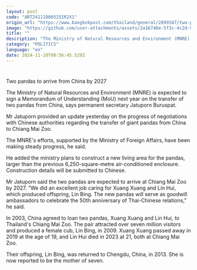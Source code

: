 ```yaml
---
layout: post
code: "ART24111000525IR2X1"
origin_url: "https://www.bangkokpost.com/thailand/general/2899347/two-pandas-to-arrive-from-china-by-2027"
image: "https://github.com/user-attachments/assets/2a16748e-5f3c-4c2d-9192-65ae6ce2e689"
title: ""
description: "The Ministry of Natural Resources and Environment (MNRE) is expected to sign a Memorandum of Understanding (MoU) next year on the transfer of two pandas from China, says permanent secretary Jatuporn Buruspat."
category: "POLITICS"
language: "en"
date: 2024-11-10T00:56:45.529Z
---
```


# 

Two pandas to arrive from China by 2027

The Ministry of Natural Resources and Environment (MNRE) is expected to sign a Memorandum of Understanding (MoU) next year on the transfer of two pandas from China, says permanent secretary Jatuporn Buruspat.

Mr Jatuporn provided an update yesterday on the progress of negotiations with Chinese authorities regarding the transfer of giant pandas from China to Chiang Mai Zoo.

The MNRE's efforts, supported by the Ministry of Foreign Affairs, have been making steady progress, he said.

He added the ministry plans to construct a new living area for the pandas, larger than the previous 6,250-square-metre air-conditioned enclosure. Construction details will be submitted to Chinese.

Mr Jatuporn said the two pandas are expected to arrive at Chiang Mai Zoo by 2027. "We did an excellent job caring for Xuang Xuang and Lin Hui, which produced offspring, Lin Bing. The new pandas will serve as goodwill ambassadors to celebrate the 50th anniversary of Thai-Chinese relations," he said.

In 2003, China agreed to loan two pandas, Xuang Xuang and Lin Hui, to Thailand's Chiang Mai Zoo. The pair attracted over seven million visitors and produced a female cub, Lin Bing, in 2009. Xuang Xuang passed away in 2019 at the age of 19, and Lin Hui died in 2023 at 21, both at Chiang Mai Zoo.

Their offspring, Lin Bing, was returned to Chengdu, China, in 2013. She is now reported to be the mother of seven.